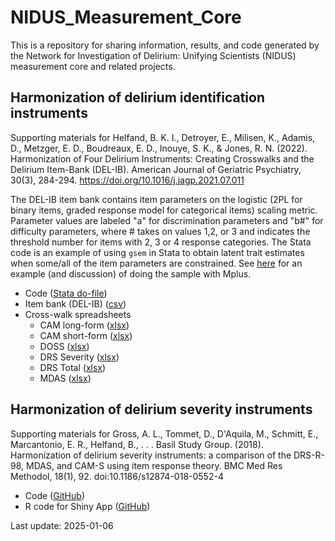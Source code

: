 # NIDUS_Measurement_Core
This is a repository for sharing information, results, and code generated by the Network for Investigation of Delirium: Unifying Scientists (NIDUS) measurement core and related projects.

## Harmonization of delirium identification instruments
Supporting materials for Helfand, B. K. I., Detroyer, E., Milisen, K., Adamis, D., Metzger, E. D., Boudreaux, E. D., Inouye, S. K., & Jones, R. N. (2022). Harmonization of Four Delirium Instruments: Creating Crosswalks and the Delirium Item-Bank (DEL-IB). American Journal of Geriatric Psychiatry, 30(3), 284-294. https://doi.org/10.1016/j.jagp.2021.07.011 

The DEL-IB item bank contains item parameters on the logistic (2PL for binary items, graded response model for categorical items) scaling metric. Parameter values are labeled "a" for discrimination parameters and "b#" for difficulty parameters, where # takes on values 1,2, or 3 and indicates the threshold number for items with 2, 3 or 4 response categories. The Stata code is an example of using `gsem` in Stata to obtain latent trait estimates when some/all of the item parameters are constrained. See [here](https://quantsci.s3.amazonaws.com/BlogPosts/Mplus-EAP.html) for an example (and discussion) of doing the sample with Mplus.

* Code ([Stata do-file](https://github.com/rnj0nes/NIDUS_Measurement_Core/blob/main/stata-gsem-constraints.do))
* Item bank (DEL-IB) ([csv](https://github.com/rnj0nes/NIDUS_Measurement_Core/blob/main/del-ib.csv))
* Cross-walk spreadsheets 
  * CAM long-form ([xlsx](https://github.com/rnj0nes/NIDUS_Measurement_Core/blob/main/CAM%20Long%20Form%20Crosswalk%20Clean.xlsx))
  * CAM short-form ([xlsx](https://github.com/rnj0nes/NIDUS_Measurement_Core/blob/main/CAM%20SHort%20Form%20Crosswalk%20Clean.xlsx))
  * DOSS ([xlsx](https://github.com/rnj0nes/NIDUS_Measurement_Core/blob/main/DOSS%20Crosswalk%20Clean.xlsx))
  * DRS Severity ([xlsx](https://github.com/rnj0nes/NIDUS_Measurement_Core/blob/main/DRS%20Severity%20Crosswalk%20Clean.xlsx))
  * DRS Total ([xlsx](https://github.com/rnj0nes/NIDUS_Measurement_Core/blob/main/DRS%20Total%20Crosswalk%20Clean.xlsx))
  * MDAS ([xlsx](https://github.com/rnj0nes/NIDUS_Measurement_Core/blob/main/MDAS%20Crosswalk%20Clean.xlsx))

## Harmonization of delirium severity instruments
Supporting materials for Gross, A. L., Tommet, D., D'Aquila, M., Schmitt, E., Marcantonio, E. R., Helfand, B., . . . Basil Study Group. (2018). Harmonization of delirium severity instruments: a comparison of the DRS-R-98, MDAS, and CAM-S using item response theory. BMC Med Res Methodol, 18(1), 92. doi:10.1186/s12874-018-0552-4

* Code ([GitHub](https://github.com/dougtommet/DeliriumHarmonization))
* R code for Shiny App ([GitHub](https://github.com/dougtommet/Harmonization-shiny-app))

Last update: 2025-01-06

